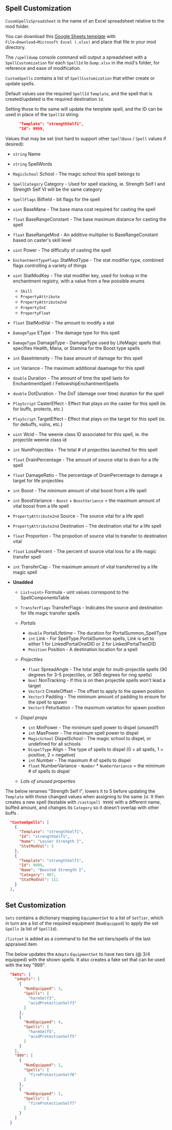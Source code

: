 ﻿## Spell Customization

`CusomSpellsSpreadsheet` is the name of an Excel spreadsheet relative to the mod folder.  



You can download this [Google Sheets template](https://docs.google.com/spreadsheets/d/1Ya_oDlCZ-AJwV4qcXsZ3m15NqgSGOgtLlPAPuIn8bj0/edit?usp=sharing) with `File→Download→Microsoft Excel (.xlsx)` and place that file in your mod directory.



The `/spelldump` console command will output a spreadsheet with a `SpellCustomization` for each `SpellId` to `Dump.xlsx` in the mod's folder, for reference and ease of modification.



`CustomSpells` contains a list of `SpellCustomization` that either create or update spells.

Default values use the required `SpellId` `Template`, and the spell that is created/updated is the required destination `Id`.  



Setting those to the same will update the template spell, and the ID can be used in place of the `SpellId` string:

```json
      "Template": "strengthSelf1",
      "Id": 9999,
```



Values that may be set (not hard to support other `SpellBase` / `Spell` values if desired):

* `string` Name

* `string` SpellWords

* `MagicSchool` School -  The magic school this spell belongs to

* `SpellCategory` Category -  Used for spell stacking, ie. Strength Self I and Strength Self VI will be the same category

* `SpellFlags` Bitfield -  bit flags for the spell

* `uint` BaseMana -  The base mana cost required for casting the spell

* `float` BaseRangeConstant - The base maximum distance for casting the spell

* `float` BaseRangeMod -  An additive multiplier to BaseRangeConstant based on caster's skill level

* `uint` Power -  The difficulty of casting the spell

* `EnchantmentTypeFlags` StatModType -  The stat modifier type, combined flags controlling a variety of things

* `uint` StatModKey -  The stat modifier key, used for lookup in the enchantment registry, with a value from a few possible enums
  * `Skill`
  * `PropertyAttribute`
  * `PropertyAttribute2nd`
  * `PropertyInt`
  * `PropertyFloat`
  
* `float` StatModVal -  The amount to modify a stat

* `DamageType` EType -  The damage type for this spell

* `DamageType` DamageType -  DamageType used by LifeMagic spells that specifies Health, Mana, or Stamina for the Boost type spells

* `int` BaseIntensity -  The base amount of damage for this spell

* `int` Variance -  The maximum additional daamage for this spell

* `double` Duration -  The amount of time the spell lasts for EnchantmentSpell / FellowshipEnchantmentSpells

* `double` DotDuration -  The DoT (damage over time) duration for the spell

* `PlayScript` CasterEffect -  Effect that plays on the caster for this spell (ie. for buffs, protects, etc.)

* `PlayScript` TargetEffect -  Effect that plays on the target for this spell (ie. for debuffs, vulns, etc.)

* `uint` Wcid -  The weenie class ID associated for this spell, ie. the projectile weenie class id

* `int` NumProjectiles - The total # of projectiles launched for this spell

* `float` DrainPercentage - The amount of source vital to drain for a life spell

* `float` DamageRatio - The percentage of DrainPercentage to damage a target for life projectiles

* `int` Boost - The minimum amount of vital boost from a life spell

* `int` BoostVariance - `Boost` + `BoostVariance` = the maximum amount of vital boost from a life spell

* `PropertyAttribute2nd` Source - The source vital for a life spell

* `PropertyAttribute2nd` Destination - The destination vital for a life spell

* `float` Proportion - The propotion of source vital to transfer to destination vital

* `float` LossPercent - The percent of source vital loss for a life magic transfer spell

* `int` TransferCap - The maximum amount of vital transferred by a life magic spell

* **Unadded**

  * `List<uint>` Formula - uint values correspond to the SpellComponentsTable
  * `TransferFlags` TransferFlags - Indicates the source and destination for life magic transfer spells
  * *Portals*
    * `double` PortalLifetime - The duration for PortalSummon_SpellType
    * `int` Link - For SpellType.PortalSummon spells, Link is set to either 1 for LinkedPortalOneDID or 2 for LinkedPortalTwoDID
    * `Position` Position - A destination location for a spell

  * *Projectiles*
    * `float` SpreadAngle - The total angle for multi-projectile spells (90 degrees for 3-5 projectiles, or 360 degrees for ring spells)
    * `bool` NonTracking - If this is on then projectile spells won't lead a target
    * `Vector3` CreateOffset - The offset to apply to the spawn position
    * `Vector3` Padding - The minimum amount of padding to ensure for the spell to spawn
    * `Vector3` Peturbation - The maximum variation for spawn position

  * *Dispel props*
    * `int` MinPower - The minimum spell power to dispel (unused?)
    * `int` MaxPower - The maximum spell power to dispel
    * `MagicSchool` DispelSchool - The magic school to dispel, or undefined for all schools
    * `DispelType` Align - The type of spells to dispel (0 = all spells, 1 = positive, 2 = negative)
    * `int` Number - The maximum # of spells to dispel
    * `float` NumberVariance - `Number` * `NumberVariance` = the minimum # of spells to dispel

  * *Lots of unused properties*

  

  



The below renames "Strength Self I", lowers it to 5 before updating the `Template` with those changed values when assigning to the same `Id`.  It then creates a new spell (testable with `/castspell 9999`) with a different name, buffed amount, and changes its `Category` so it doesn't overlap with other buffs .

```json
  "CustomSpells": [
    {
      "Template": "strengthSelf1",
      "Id": "strengthSelf1",
      "Name": "Lesser Strength I",
      "StatModVal": 5
    },
    {
      "Template": "strengthSelf1",
      "Id": 9999,
      "Name": "Boosted Strength I",
      "Category": 987,
      "StatModVal": 111
    }
  ],
```



## Set Customization

`Sets` contains a dictionary mapping `EquipmentSet` to a list of `SetTier`, which in turn are a list of the required equipment (`NumEquipped`) to apply the set `Spells` (a list of `SpellId`).



`/listset` is added as a command to list the set tiers/spells of the last appraised item.



The below updates the `Adepts` `EquipmentSet` to have two tiers (@ 3/4 equipped) with the shown spells.  It also creates a fake set that can be used with the key "999".

```json
  "Sets": {
    "adepts": [
      {
        "NumEquipped": 3,
        "Spells": [
          "harmSelf3",
          "acidProtectionSelf3"
        ]
      },
      {
        "NumEquipped": 4,
        "Spells": [
          "harmSelf5",
          "acidProtectionSelf5"
        ]
      }
    ],
    "999": [
      {
        "NumEquipped": 1,
        "Spells": [
          "fireProtectionSelf6"
        ]
      },
      {
        "NumEquipped": 2,
        "Spells": [
          "fireProtectionSelf7"
        ]
      }
    ]
  }
```

